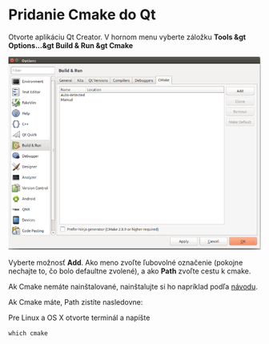 # Pridanie Cmake do Qt


Otvorte aplikáciu Qt Creator. V hornom menu vyberte záložku **Tools &gt Options...&gt Build & Run &gt Cmake**

![](../assets/Qt_add_cmake.png)

Vyberte možnosť **Add**. Ako meno zvoľte ľubovolné označenie (pokojne nechajte to, čo bolo defaultne zvolené), a ako **Path** zvoľte cestu k cmake.

Ak Cmake nemáte nainštalované, nainštalujte si ho napríklad podľa [návodu](/git/cmake.md).

Ak Cmake máte, Path zistíte nasledovne:

Pre Linux a OS X otvorte terminál a napíšte 

```
which cmake
```